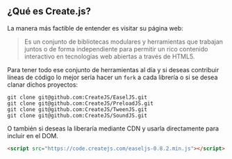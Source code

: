 ## ¿Qué es Create.js?

La manera más factible de entender es visitar su página web:

> Es un conjunto de bibliotecas modulares y herramientas que trabajan juntos o de forma independiente para permitir un rico contenido interactivo en tecnologías web abiertas a través de HTML5.

Para tener todo ese conjunto de herramientas al día y si deseas contribuir líneas de código lo mejor sería hacer un `fork` a cada librería o si se desea clanar dichos proyectos:

```
git clone git@github.com:CreateJS/EaselJS.git
git clone git@github.com:CreateJS/PreloadJS.git
git clone git@github.com:CreateJS/TweenJS.git
git clone git@github.com:CreateJS/SoundJS.git
```

O también si deseas la liberaría mediante CDN y usarla directamente para incluir en el DOM.

```html
<script src="https://code.createjs.com/easeljs-0.8.2.min.js"></script>
```



